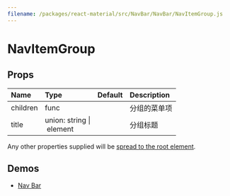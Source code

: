```yaml
---
filename: /packages/react-material/src/NavBar/NavBar/NavItemGroup.js
---
```


<!--- This documentation is automatically generated, do not try to edit it. -->

# NavItemGroup



## Props

| Name | Type | Default | Description |
|:-----|:-----|:--------|:------------|
| <span class="prop-name">children</span> | <span class="prop-type">func |  | 分组的菜单项 |
| <span class="prop-name">title</span> | <span class="prop-type">union:&nbsp;string&nbsp;&#124;<br>&nbsp;element<br> |  | 分组标题 |

Any other properties supplied will be [spread to the root element](/guides/api#spread).

## Demos

- [Nav Bar](/demos/nav-bar)


